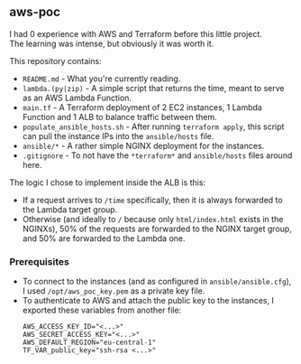 ## aws-poc

I had 0 experience with AWS and Terraform before this little project.  
The learning was intense, but obviously it was worth it.  

This repository contains:
- `README.md` - What you're currently reading.
- `lambda.(py|zip)` - A simple script that returns the time, meant to serve as an AWS Lambda Function.
- `main.tf` - A Terraform deployment of 2 EC2 instances, 1 Lambda Function and 1 ALB to balance traffic between them.
- `populate_ansible_hosts.sh` - After running `terraform apply`, this script can pull the instance IPs into the `ansible/hosts` file.
- `ansible/*` - A rather simple NGINX deployment for the instances.
- `.gitignore` - To not have the `*terraform*` and `ansible/hosts` files around here.

The logic I chose to implement inside the ALB is this:
- If a request arrives to `/time` specifically, then it is always forwarded to the Lambda target group.
- Otherwise (and ideally to `/` because only `html/index.html` exists in the NGINXs), 50% of the requests are forwarded to the NGINX target group, and 50% are forwarded to the Lambda one.


### Prerequisites

- To connect to the instances (and as configured in `ansible/ansible.cfg`), I used `/opt/aws_poc_key.pem` as a private key file.
- To authenticate to AWS and attach the public key to the instances, I exported these variables from another file:
  ```
  AWS_ACCESS_KEY_ID="<...>"
  AWS_SECRET_ACCESS_KEY="<...>"
  AWS_DEFAULT_REGION="eu-central-1"
  TF_VAR_public_key="ssh-rsa <...>"
  ```

